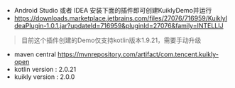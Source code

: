 - Android Studio 或者 IDEA 安装下面的插件即可创建KuiklyDemo并运行
- https://downloads.marketplace.jetbrains.com/files/27076/716959/KuiklyIdeaPlugin-1.0.1.jar?updateId=716959&pluginId=27076&family=INTELLIJ
> 目前这个插件创建的Demo仅支持kotlin版本1.9.21，需要手动升级

- maven central https://mvnrepository.com/artifact/com.tencent.kuikly-open
- kotlin version : 2.0.21
- kuikly version : 2.0.0